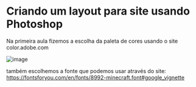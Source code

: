 # Criando um layout para site usando Photoshop
Na primeira aula fizemos a escolha da paleta de cores usando o site color.adobe.com

![image](https://user-images.githubusercontent.com/64756172/138691402-c99308a2-d6f5-4b02-9d70-dbb31c618068.png)

também escolhemos a fonte que podemos usar através do site: 
https://fontsforyou.com/en/fonts/8992-minecraft.font#google_vignette

